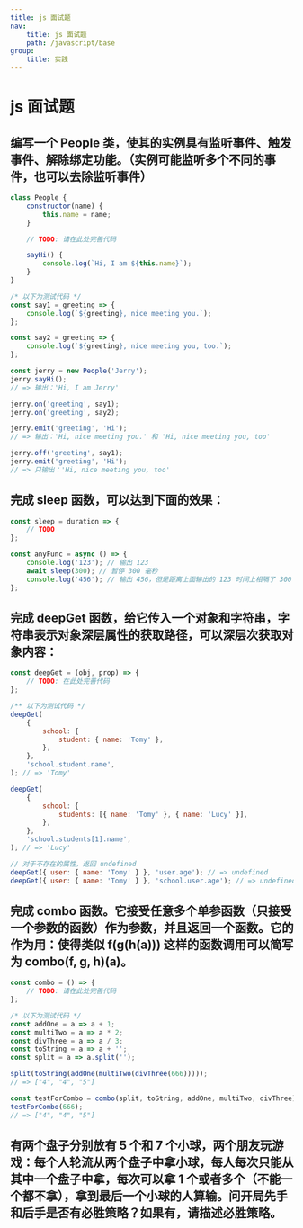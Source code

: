 ```yaml
---
title: js 面试题
nav:
    title: js 面试题
    path: /javascript/base
group:
    title: 实践
---
```


# js 面试题

## 编写一个 People 类，使其的实例具有监听事件、触发事件、解除绑定功能。（实例可能监听多个不同的事件，也可以去除监听事件）

```js
class People {
    constructor(name) {
        this.name = name;
    }

    // TODO: 请在此处完善代码

    sayHi() {
        console.log(`Hi, I am ${this.name}`);
    }
}

/* 以下为测试代码 */
const say1 = greeting => {
    console.log(`${greeting}, nice meeting you.`);
};

const say2 = greeting => {
    console.log(`${greeting}, nice meeting you, too.`);
};

const jerry = new People('Jerry');
jerry.sayHi();
// => 输出：'Hi, I am Jerry'

jerry.on('greeting', say1);
jerry.on('greeting', say2);

jerry.emit('greeting', 'Hi');
// => 输出：'Hi, nice meeting you.' 和 'Hi, nice meeting you, too'

jerry.off('greeting', say1);
jerry.emit('greeting', 'Hi');
// => 只输出：'Hi, nice meeting you, too'
```

## 完成 sleep 函数，可以达到下面的效果：

```js
const sleep = duration => {
    // TODO
};

const anyFunc = async () => {
    console.log('123'); // 输出 123
    await sleep(300); // 暂停 300 毫秒
    console.log('456'); // 输出 456，但是距离上面输出的 123 时间上相隔了 300 毫秒
};
```

## 完成 deepGet 函数，给它传入一个对象和字符串，字符串表示对象深层属性的获取路径，可以深层次获取对象内容：

```js
const deepGet = (obj, prop) => {
    // TODO: 在此处完善代码
};

/** 以下为测试代码 */
deepGet(
    {
        school: {
            student: { name: 'Tomy' },
        },
    },
    'school.student.name',
); // => 'Tomy'

deepGet(
    {
        school: {
            students: [{ name: 'Tomy' }, { name: 'Lucy' }],
        },
    },
    'school.students[1].name',
); // => 'Lucy'

// 对于不存在的属性，返回 undefined
deepGet({ user: { name: 'Tomy' } }, 'user.age'); // => undefined
deepGet({ user: { name: 'Tomy' } }, 'school.user.age'); // => undefined
```

## 完成 combo 函数。它接受任意多个单参函数（只接受一个参数的函数）作为参数，并且返回一个函数。它的作为用：使得类似 f(g(h(a))) 这样的函数调用可以简写为 combo(f, g, h)(a)。

```js
const combo = () => {
    // TODO: 请在此处完善代码
};

/* 以下为测试代码 */
const addOne = a => a + 1;
const multiTwo = a => a * 2;
const divThree = a => a / 3;
const toString = a => a + '';
const split = a => a.split('');

split(toString(addOne(multiTwo(divThree(666)))));
// => ["4", "4", "5"]

const testForCombo = combo(split, toString, addOne, multiTwo, divThree);
testForCombo(666);
// => ["4", "4", "5"]
```

## 有两个盘子分别放有 5 个和 7 个小球，两个朋友玩游戏：每个人轮流从两个盘子中拿小球，每人每次只能从其中一个盘子中拿，每次可以拿 1 个或者多个（不能一个都不拿），拿到最后一个小球的人算输。问开局先手和后手是否有必胜策略？如果有，请描述必胜策略。
